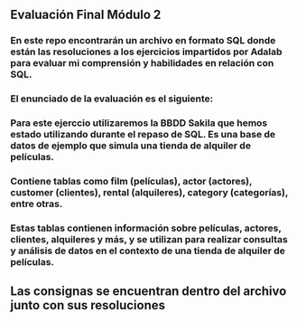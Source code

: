 ## Evaluación Final Módulo 2


### En este repo encontrarán un archivo en formato SQL donde están las resoluciones a los ejercicios impartidos por Adalab para evaluar mi comprensión y habilidades en relación con SQL.
### El enunciado de la evaluación es el siguiente:
### Para este ejerccio utilizaremos la BBDD Sakila que hemos estado utilizando durante el repaso de SQL. Es una base de datos de ejemplo que simula una tienda de alquiler de películas.
### Contiene tablas como film (películas), actor (actores), customer (clientes), rental (alquileres), category (categorías), entre otras.
### Estas tablas contienen información sobre películas, actores, clientes, alquileres y más, y se utilizan para realizar consultas y análisis de datos en el contexto de una tienda de alquiler de películas.



## Las consignas se encuentran dentro del archivo junto con sus resoluciones

